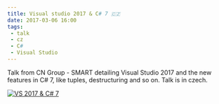 ```yaml
---
title: Visual studio 2017 & C# 7 🇨🇿
date: 2017-03-06 16:00
tags: 
 - talk
 - cz
 - C#
 - Visual Studio
---
```


Talk from CN Group - SMART detailing Visual Studio 2017 and the new features in C# 7, like tuples, destructuring and so on. Talk is in czech.

[![VS 2017 & C# 7](http://img.youtube.com/vi/7hkL469I-Uk/0.jpg)](https://www.youtube.com/watch?v=7hkL469I-Uk "VS 2017 & C# 7")